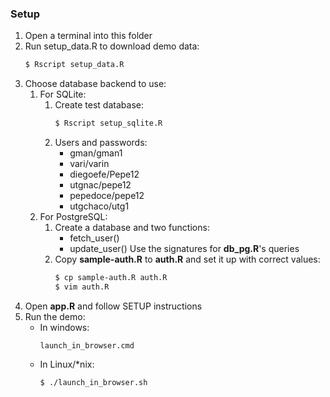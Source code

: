 ### Setup

1. Open a terminal into this folder
1. Run setup_data.R to download demo data:
    ```bash
    $ Rscript setup_data.R
    ```
1. Choose database backend to use:
    1. For SQLite:
        1. Create test database:
            ```bash
            $ Rscript setup_sqlite.R
            ```
        1. Users and passwords:
            - gman/gman1
            - vari/varin
            - diegoefe/Pepe12
            - utgnac/pepe12
            - pepedoce/pepe12
            - utgchaco/utg1
    1. For PostgreSQL:
        1. Create a database and two functions:
            - fetch_user()
            - update_user()
           Use the signatures for **db_pg.R**'s queries
        1. Copy **sample-auth.R** to **auth.R** and set it up with correct values:
            ```bash
            $ cp sample-auth.R auth.R
            $ vim auth.R
            ```
1. Open **app.R** and follow SETUP instructions
1. Run the demo:
    - In windows:
        ```
        launch_in_browser.cmd
        ```
    - In Linux/*nix:
        ```bash
        $ ./launch_in_browser.sh
        ```

